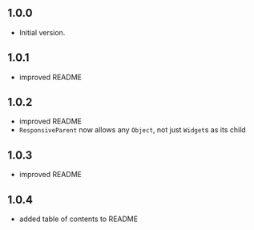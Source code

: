 ## 1.0.0

- Initial version.

## 1.0.1

- improved README

## 1.0.2

- improved README
- ```ResponsiveParent``` now allows any ```Object```, not just ```Widget```s as its child

## 1.0.3

- improved README

## 1.0.4

- added table of contents to README
